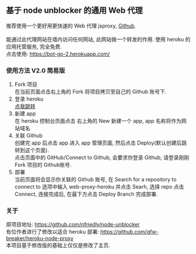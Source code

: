 ## 基于 node unblocker 的通用 Web 代理
推荐使用一个更好用更快速的 Web 代理 jsproxy, <a href="https://github.com/EtherDream/jsproxy">Github</a>.<br>
<br>
能通过此代理网站在墙内访问任何网站, 此网站做一个转发的作用. 使用 heroku 的应用托管服务, 完全免费.<br>
点击使用: https://bot-go-2.herokuapp.com/

### 使用方法 V2.0 简易版

1. Fork 项目<br>
在当前页面点击右上角的 Fork 将项目拷贝至自己的 Github 账号下.<br>
2. 登录 heroku<br>
<a href="https://dashboard.heroku.com/apps">点我跳转</a><br>
3. 新建 app<br>
在 heroku 控制台页面点击 右上角的 New 新建一个 app, app 名称将作为网站域名<br>
4. 关联 Github<br>
创建完 app 后点击 app 进入 app 管理页面, 然后点击 Deploy(默认创建后跳转到这个页面).<br>
点击页面中的 GitHub/Connect to Github, 会要求你登录 Github, 请登录刚刚 Fork 项目的 Github账号.<br>
5. 部署<br>
当前页面将会显示你关联的 Github 账号, 在 Search for a repository to connect to 选项中输入 web-proxy-heroku
并点击 Searh, 选择 repo 点击 Connect, 连接完成后, 在最下方点击 Deploy Branch 完成部署.<br>

### 关于

原项目地址: https://github.com/nfriedly/node-unblocker
<br>
有位作者进行了修改以适合 heroku 部署: https://github.com/gfw-breaker/heroku-node-proxy
<br>
本项目基于修改版的基础上仅仅是修改了主页. 
